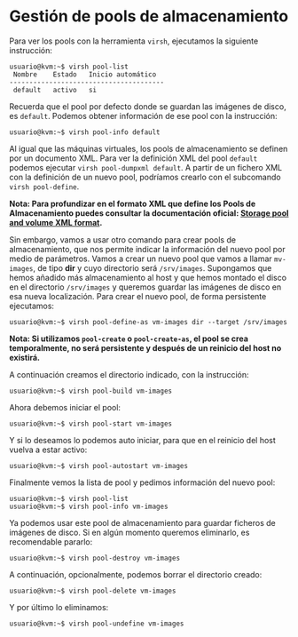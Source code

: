 # Gestión de pools de almacenamiento

Para ver los pools con la herramienta `virsh`, ejecutamos la siguiente instrucción:

```
usuario@kvm:~$ virsh pool-list 
 Nombre    Estado   Inicio automático
---------------------------------------
 default   activo   si
```

Recuerda que el pool por defecto donde se guardan las imágenes de disco, es `default`. Podemos obtener información de ese pool con la instrucción:

```
usuario@kvm:~$ virsh pool-info default 
```

Al igual que las máquinas virtuales, los pools de almacenamiento se definen por un documento XML. Para ver la definición XML del pool `default` podemos ejecutar `virsh pool-dumpxml default`. A partir de un fichero XML con la definición de un nuevo pool, podríamos crearlo con el subcomando `virsh pool-define`. 

**Nota: Para profundizar en el formato XML que define los Pools de Almacenamiento puedes consultar la documentación oficial: [Storage pool and volume XML format](https://libvirt.org/formatstorage.html).**

Sin embargo, vamos a usar otro comando para crear pools de almacenamiento, que nos permite indicar la información del nuevo pool por medio de parámetros. Vamos a crear un nuevo pool que vamos a llamar `mv-images`, de tipo **dir** y cuyo directorio será `/srv/images`. Supongamos que hemos añadido más almacenamiento al host y que hemos montado el disco en el directorio `/srv/images` y queremos guardar las imágenes de disco en esa nueva localización. Para crear el nuevo pool, de forma persistente ejecutamos:

```
usuario@kvm:~$ virsh pool-define-as vm-images dir --target /srv/images
```

**Nota: Si utilizamos `pool-create` o `pool-create-as`, el pool se crea temporalmente, no será persistente y después de un reinicio del host no existirá.**

A continuación creamos el directorio indicado, con la instrucción:

```
usuario@kvm:~$ virsh pool-build vm-images 
```

Ahora debemos iniciar el pool:

```
usuario@kvm:~$ virsh pool-start vm-images 
```

Y si lo deseamos lo podemos auto iniciar, para que en el reinicio del host vuelva a estar activo:

```
usuario@kvm:~$ virsh pool-autostart vm-images 
```

Finalmente vemos la lista de pool y pedimos información del nuevo pool:

```
usuario@kvm:~$ virsh pool-list
usuario@kvm:~$ virsh pool-info vm-images 
```

Ya podemos usar este pool de almacenamiento para guardar ficheros de imágenes de disco. Si en algún momento queremos eliminarlo, es recomendable pararlo:

```
usuario@kvm:~$ virsh pool-destroy vm-images 
```

A continuación, opcionalmente, podemos borrar el directorio creado:

```
usuario@kvm:~$ virsh pool-delete vm-images 
```

Y por último lo eliminamos:

```
usuario@kvm:~$ virsh pool-undefine vm-images 
```
